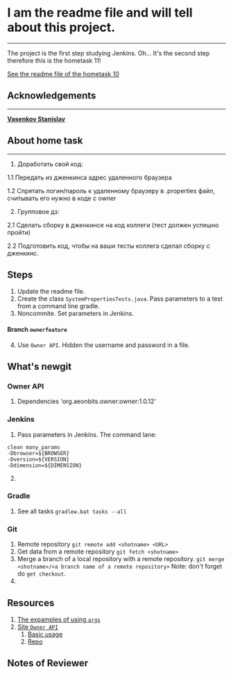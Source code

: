 # I am the readme file and will tell about this project.
___
The project is the first step studying Jenkins.
Oh... It's the second step therefore this is the hometask 11! 

[See the readme file of the hometask 10](https://github.com/zenicko/tests-jenkins-9-10#i-am-the-readme-file-and-will-tell-about-this-project)

## Acknowledgements
___
[**Vasenkov Stanislav**](https://github.com/svasenkov)

## About home task
___
1. Доработать свой код:

1.1 Передать из дженкинса адрес удаленного браузера

1.2 Спрятать логин/пароль к удаленному браузеру в .properties файл, считывать его нужно в коде с owner


2. Групповое дз:

2.1 Сделать сборку в дженкинсе на код коллеги (тест должен успешно пройти)

2.2 Подготовить код, чтобы на ваши тесты коллега сделал сборку с дженкинс.
## Steps
1. Update the readme file.
2. Create the class `SystemPropertiesTests.java`. Pass parameters to a test from a command line gradle.
3. Noncommite. Set parameters in Jenkins.
#### Branch `ownerfeature`
4. Use `Owner API`. Hidden the username and password in a file.

## What's newgit 
### Owner API
1. Dependencies 'org.aeonbits.owner:owner:1.0.12'
### Jenkins
1. Pass parameters in Jenkins. The command lane:
```
clean many_params
-Dbrowser=${BROWSER}
-Dversion=${VERSION}
-Ddimension=${DIMENSION}
```
2.
### Gradle
1. See all tasks
   `gradlew.bat tasks --all`


### Git
1. Remote repository
   `git remote add <shotname> <URL>`
2. Get data from a remote repository
   `git fetch <shotname>`
3. Merge a branch of a local repository with a remote repository.
   `git merge <shotname>/<a branch name of a remote repository>`
   Note: don't forget do `get checkout`.
4. 


## Resources
1. [The expamples of using `args`](https://stackoverflow.com/questions/11696521/how-to-pass-arguments-from-command-line-to-gradle/58202665#58202665)
2. [Site `Owner API`](https://owner.aeonbits.org/)
   1. [Basic usage](http://owner.aeonbits.org/docs/usage/)
   2. [Repo](`https://mvnrepository.com/artifact/org.aeonbits.owner/owner/1.0.12`)
## Notes of Reviewer




